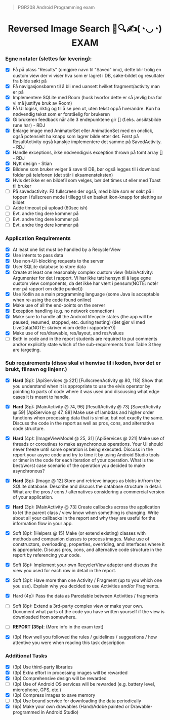 > PGR208 Android Programming exam
<h1 align="center">
Reversed Image Search 📱🔍✍(◔◡◔) EXAM
</h1>


### Egne notater (slettes før levering):
* [x] Få på plass "Results" (omgjøre navn til "Saved" imo), dette blir trolig en custom
  view der vi viser hva som er lagret i DB, søke-bildet og resultater fra bilde søkt på
* [x] Få navigasjonsbaren til å bli med uansett hvilket fragment/activity man er på
* [x] Implementere SQLite med Room (husk hvorfor dette er så jævlig bra for vi må justifye bruk av Room)
* [x] Få UI logisk, riktig og til å se pen ut, uten tekst oppå hverandre. Kun ha nødvendig tekst som er forståelig for brukeren
* [x] Gi brukeren feedback når alle 3 endepunktene gir [] (f.eks. ansiktsbilde rune har) - RDJ
* [x] Enlarge image med AnimatorSet eller AnimationSet med en onclick, også potensielt ha knapp som lagrer bilde etter det. Først på ResultActivity også kanskje implementere det samme på SavedActivity. - RDJ
* [x] Handle exceptions, ikke nødvendigvis exception thrown på tomt array [] - RDJ
* [x] Nytt design - Stian
* [x] Bildene som bruker velger å save til DB, bør også legges til i download folder på telefonen (det står i eksamensteksten)
* [x] Hvis det ikke er en bildefil som velges, bør det times ut eller med Toast til bruker
* [ ] På savedactivity: Få fullscreen der også, med bilde som er søkt på i toppen i fullscreen mode i tillegg til en basket ikon-knapp for sletting av bildet
* [ ] Adde timeout på upload (60sec ish)
* [ ] Evt. andre ting dere kommer på
* [ ] Evt. andre ting dere kommer på
* [ ] Evt. andre ting dere kommer på

### Application Requirements

* [x] At least one list must be handled by a RecyclerView
* [x] Use intents to pass data
* [x] Use non-UI-blocking requests to the server
* [x] User SQLite database to store data
* [x] Create at least one reasonably complex custom view (MainActivity: Argumenter for det i rapport. Vi har ikke tatt hensyn til å lage egne custom view components, da det ikke har vært i pensum(NOTE: notér mer på rapport om dette punket))
* [x] Use Kotlin as a main programming language (some Java is acceptable when re-using
  the code found online)
* [x] Make use of all the end-points on the server
* [x] Exception handling (e.g. no network connection)
* [x] Make sure to handle all the Android lifecycle states (the app will be paused, resumed,
  stopped, etc. during testing) (det gjør vi med LiveData(NOTE: skriver vi om dette i rapporten?))
* [x] Make use of res/drawable, res/layout, and res/values
* [ ] Both in code and in the report students are required to put comments and/or explicitly state which of the sub-requirements from Table 3 they are targeting.

### Sub requirements (disse skal vi henvise til i koden, hvor det er brukt, filnavn og linjenr.)
* [x] **Hard** (8p): [ApiServices @ 221] [FullscreenActivity @ 80, 118] Show that you understand when it is appropriate to use the elvis
  operator by pointing to parts of code where it was used and discussing what edge cases it is meant to handle.
* [x] **Hard** (8p): [MainActivity @ 74, 96] [ResultActivity @ 73] [SavedActivity @ 59] [ApiService @ 47, 88] Make use of lambdas and higher order functions when processing data
  that is similar, but not exactly the same. Discuss the code in the report as well as pros, cons, and alternative code structure.
* [x] **Hard** (4p): [ImageViewModel @ 25, 31] [ApiServices @ 221] Make use of threads or coroutines to make asynchronous operations. Your UI should never freeze until some operation is being executed. Discuss in the report your async code and try to time it by using Android Studio tools or timer in the code for each iteration of your operation. What is the best/worst case scenario of the operation you decided to make asynchronous?
* [x] **Hard** (8p): [Image @ 12] Store and retrieve images as blobs in/from the SQLite database.
  Describe and discuss the database structure in detail. What are the pros / cons / alternatives considering a commercial version of your application.
* [x] **Hard** (3p):  [MainActivity @ 73] Create callbacks across the application to let the parent class / view
  know when something is changing. Write about all your callbacks in the report and why they are useful for the information flow in your app.
* [x] Soft (8p): [Helpers @ 15] Make (or extend existing) classes with methods and companion classes to
  process images. Make use of constructors, overloading, properties, overriding, and interfaces where it is appropriate. Discuss pros, cons, and alternative code structure in the report by referencing your code.
* [x] Soft (8p): Implement your own RecyclerView adapter and discuss the view you used for
  each row in detail in the report.
* [x] Soft (3p): Have more than one Activity / Fragment (up to you which one you use). Explain
  why you decided to use Activities and/or Fragments.
* [x] Hard (4p): Pass the data as Parcelable between Activities / fragments
* [ ] Soft (8p): Extend a 3rd-party complex view or make your own. Document what parts of
  the code you have written yourself if the view is downloaded from somewhere.
* [ ] **REPORT (35p)**: (More info in the exam text)
* [x] (3p) How well you followed the rules / guidelines / suggestions / how attentive you were when reading this task description





### Additional Tasks

* [x] (3p) Use third-party libraries
* [x] (3p) Extra effort in processing images will be rewarded
* [x] (3p) Comprehensive design will be rewarded
* [ ] (3p) Use of Android OS services will be rewarded (e.g. battery level, microphone, GPS, etc.)
* [x] (3p) Compress images to save memory
* [ ] (3p) Use bound service for downloading the data periodically
* [x] (6p) Make your own drawables (Hand/Adobe painted or Drawable-programmed in Android
  Studio) 
